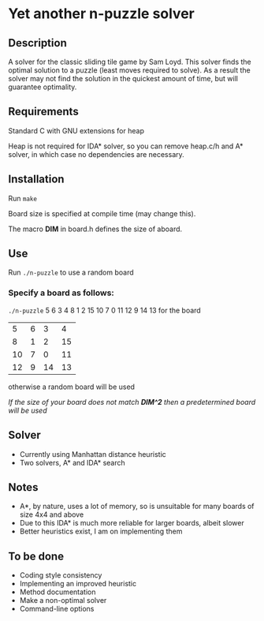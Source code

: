 # Yet another n-puzzle solver

## Description
A solver for the classic sliding tile game by Sam Loyd.
This solver finds the optimal solution to a puzzle (least moves required to solve). As a result the solver may not find the solution in the quickest amount of time, but will guarantee optimality.

## Requirements
Standard C with GNU extensions for heap

Heap is not required for IDA\* solver, so you can remove heap.c/h and A\* solver, in which case no dependencies are necessary.

## Installation
Run `make`

Board size is specified at compile time (may change this).

The macro **DIM** in board.h defines the size of aboard.

## Use
Run `./n-puzzle` to use a random board

### Specify a board as follows:
`./n-puzzle` 5 6 3 4 8 1 2 15 10 7 0 11 12 9 14 13
for the board

|||||
|-|-|-|-|
| 5 	| 6 	| 3 	| 4 	|
| 8 	| 1 	| 2 	| 15 	|
| 10 	| 7 	| 0 	| 11 	|
| 12 	| 9 	| 14 	| 13 	|

otherwise a random board will be used

_If the size of your board does not match **DIM^2** then a predetermined board will be used_

## Solver
- Currently using Manhattan distance heuristic
- Two solvers, A\* and IDA\* search

## Notes
- A\*, by nature, uses a lot of memory, so is unsuitable for many boards of size 4x4 and above
- Due to this IDA\* is much more reliable for larger boards, albeit slower
- Better heuristics exist, I am on implementing them

## To be done
- Coding style consistency
- Implementing an improved heuristic
- Method documentation
- Make a non-optimal solver
- Command-line options
